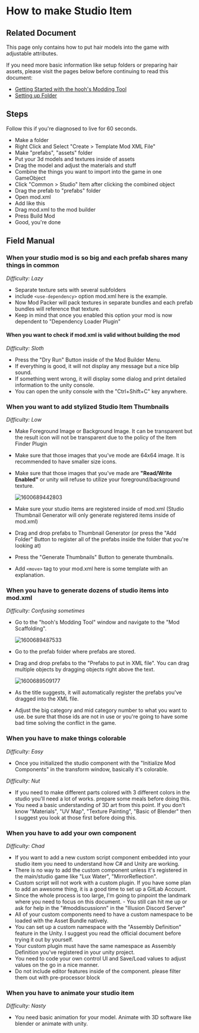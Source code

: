 # How to make Studio Item

## Related Document

This page only contains how to put hair models into the game with adjustable attributes.

If you need more basic information like setup folders or preparing hair assets, please visit the pages below before continuing to read this document:

-   [Getting Started with the hooh's Modding Tool](getting_started.md)
-   [Setting up Folder](tutorials/gearing-up.md)

## Steps

Follow this if you're diagnosed to live for 60 seconds.

-   Make a folder
-   Right Click and Select "Create > Template Mod XML File"
-   Make "prefabs", "assets" folder
-   Put your 3d models and textures inside of assets
-   Drag the model and adjust the materials and stuff
-   Combine the things you want to import into the game in one GameObject
-   Click "Common > Studio" Item after clicking the combined object
-   Drag the prefab to "prefabs" folder
-   Open mod.xml
-   Add like this
-   Drag mod.xml to the mod builder
-   Press Build Mod
-   Good, you're done

## Field Manual

### When your studio mod is so big and each prefab shares many things in common

_Difficulty: Lazy_

-   Separate texture sets with several subfolders
-   include `<use-dependency>` option mod.xml here is the example.
-   Now Mod Packer will pack textures in separate bundles and each prefab bundles will reference that texture.
-   Keep in mind that once you enabled this option your mod is now dependent to "Dependency Loader Plugin"

#### When you want to check if mod.xml is valid without building the mod

_Difficulty: Sloth_

-   Press the "Dry Run" Button inside of the Mod Builder Menu.
-   If everything is good, it will not display any message but a nice blip sound.
-   If something went wrong, it will display some dialog and print detailed information to the unity console.
-   You can open the unity console with the "Ctrl+Shift+C" key anywhere.

### When you want to add stylized Studio Item Thumbnails

_Difficulty: Low_

-   Make Foreground Image or Background Image. It can be transparent but the result icon will not be transparent due to the policy of the Item Finder Plugin

-   Make sure that those images that you've mode are 64x64 image. It is recommended to have smaller size icons.

-   Make sure that those images that you've made are **"Read/Write Enabled"** or unity will refuse to utilize your foreground/background texture.

    ![1600689442803](C:\Users\carla\AppData\Roaming\Typora\typora-user-images\1600689442803.png)

-   Make sure your studio items are registered inside of mod.xml (Studio Thumbnail Generator will only generate registered items inside of mod.xml)

-   Drag and drop prefabs to Thumbnail Generator (or press the "Add Folder" Button to register all of the prefabs inside the folder that you're looking at)

-   Press the "Generate Thumbnails" Button to generate thumbnails.

-   Add `<move>` tag to your mod.xml here is some template with an explanation.

### When you have to generate dozens of studio items into mod.xml

_Difficulty: Confusing sometimes_

-   Go to the "hooh's Modding Tool" window and navigate to the "Mod Scaffolding".

    ![1600689487533](C:\Users\carla\AppData\Roaming\Typora\typora-user-images\1600689487533.png)

-   Go to the prefab folder where prefabs are stored.

-   Drag and drop prefabs to the "Prefabs to put in XML file". You can drag multiple objects by dragging objects right above the text.

    ![1600689509177](C:\Users\carla\AppData\Roaming\Typora\typora-user-images\1600689509177.png)

-   As the title suggests, it will automatically register the prefabs you've dragged into the XML file.
-   Adjust the big category and mid category number to what you want to use. be sure that those ids are not in use or you're going to have some bad time solving the conflict in the game.

### When you have to make things colorable

_Difficulty: Easy_

-   Once you initialized the studio component with the "Initialize Mod Components" in the transform window, basically it's colorable.

_Difficulty: Nut_

-   If you need to make different parts colored with 3 different colors in the studio you'll need a lot of works. prepare some meals before doing this.
-   You need a basic understanding of 3D art from this point. If you don't know "Materials", "UV Map", "Texture Painting", "Basic of Blender" then I suggest you look at those first before doing this.

### When you have to add your own component

_Difficulty: Chad_

-   If you want to add a new custom script component embedded into your studio item you need to understand how C# and Unity are working.
-   There is no way to add the custom component unless it's registered in the main/studio game like "Lux Water", "MirrorReflection".
-   Custom script will not work with a custom plugin. If you have some plan to add an awesome thing, it is a good time to set up a GitLab Account.
-   Since the whole process is too large, I'm going to pinpoint the landmark where you need to focus on this document. - You still can hit me up or ask for help in the "#moddiscussionn" in the "Illusion Discord Server"
-   All of your custom components need to have a custom namespace to be loaded with the Asset Bundle natively.
-   You can set up a custom namespace with the "Assembly Definition" feature in the Unity. I suggest you read the official document before trying it out by yourself.
-   Your custom plugin must have the same namespace as Assembly Definition you've registered in your unity project.
-   You need to code your own control UI and Save/Load values to adjust values on the go in a nice manner.
-   Do not include editor features inside of the component. please filter them out with pre-processor block

### When you have to animate your studio item

_Difficulty: Nasty_

-   You need basic animation for your model. Animate with 3D software like blender or animate with unity.
